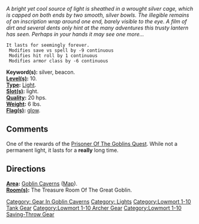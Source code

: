 *A bright yet cool source of light is sheathed in a wrought silver cage,
which is capped on both ends by two smooth, silver bowls. The illegible
remains of an inscription wrap around one end, barely visible to the
eye. A film of dirt and several dents only hint at the many adventures
this trusty lantern has seen. Perhaps in your hands it may see one
more...*

`It lasts for seemingly forever.`  
` Modifies save vs spell by -9 continuous`  
` Modifies hit roll by 1 continuous`  
` Modifies armor class by -6 continuous`

**Keyword(s):** silver, beacon.  
**[Level(s)](Object_Level.md "wikilink"):** 10.  
**[Type](:Category:_Object_Types.md "wikilink"):**
[Light](:Category:Lights.md "wikilink").  
**[Slot(s)](Object_Slots.md "wikilink"):** light.  
**[Quality](Object_Quality.md "wikilink"):** 20 hps.  
**[Weight](Object_Weight.md "wikilink"):** 6 lbs.  
**[Flag(s)](:Category:_Object_Flags.md "wikilink"):**
[glow](Glow_Flag.md "wikilink").  

## Comments

One of the rewards of the [Prisoner Of The Goblins
Quest](Prisoner_Of_The_Goblins_Quest "wikilink"). While not a permanent
light, it lasts for a **really** long time.

## Directions

**[Area](:Category:_Areas.md "wikilink"):** [ Goblin
Caverns](:Category:_Goblin_Caverns.md "wikilink")
([Map](Goblin_Caverns_Map.md "wikilink")).  
**[Room(s)](:Category:_Rooms.md "wikilink"):** The Treasure Room Of The
Great Goblin.  

[Category: Gear In Goblin
Caverns](Category:_Gear_In_Goblin_Caverns "wikilink") [Category:
Lights](Category:_Lights "wikilink") [Category:Lowmort 1-10 Tank
Gear](Category:Lowmort_1-10_Tank_Gear "wikilink") [Category:Lowmort 1-10
Archer Gear](Category:Lowmort_1-10_Archer_Gear "wikilink")
[Category:Lowmort 1-10 Saving-Throw
Gear](Category:Lowmort_1-10_Saving-Throw_Gear "wikilink")
